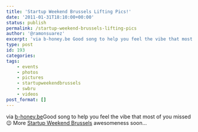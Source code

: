 ```yaml
---
title: 'Startup Weekend Brussels Lifting Pics!'
date: '2011-01-31T18:10:00+00:00'
status: publish
permalink: /startup-weekend-brussels-lifting-pics
author: '@ramonsuarez'
excerpt: 'via b-honey.be Good song to help you feel the vibe that most of you missed ;) More Startup Weekend Brussels awesomeness soon...'
type: post
id: 193
categories:
tags:
    - events
    - photos
    - pictures
    - startupweekendbrussels
    - swbru
    - videos
post_format: []
---
```

via [b-honey.be](http://www.b-honey.be/SWBRU.php)Good song to help you feel the vibe that most of you missed 😉 More [Startup Weekend Brussels](http://brussels.startupweekend.org) awesomeness soon…

